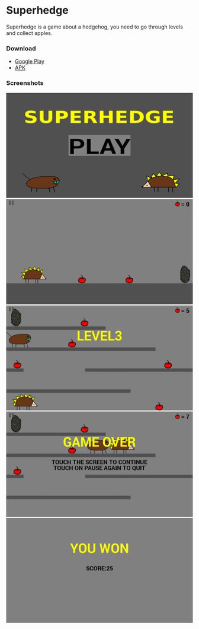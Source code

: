 # Superhedge
Superhedge is a game about a hedgehog, you need to go through levels and collect apples.

### Download
- [Google Play](https://play.google.com/store/apps/details?id=net.rio.superHedge)
- [APK](https://github.com/Rio6/SuperHedge/releases)

### Screenshots
![](https://github.com/Rio6/SuperHedge/raw/gh-pages/images/screenshot_0.png)
![](https://github.com/Rio6/SuperHedge/raw/gh-pages/images/screenshot_1.png)
![](https://github.com/Rio6/SuperHedge/raw/gh-pages/images/screenshot_2.png)
![](https://github.com/Rio6/SuperHedge/raw/gh-pages/images/screenshot_3.png)
![](https://github.com/Rio6/SuperHedge/raw/gh-pages/images/screenshot_4.png)
